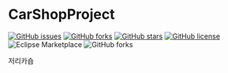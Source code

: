 # CarShopProject
[![GitHub issues](https://img.shields.io/github/issues/lee-bomi/CarShopProject)](https://github.com/lee-bomi/CarShopProject/issues)
[![GitHub forks](https://img.shields.io/github/forks/lee-bomi/CarShopProject)](https://github.com/lee-bomi/CarShopProject/network)
[![GitHub stars](https://img.shields.io/github/stars/lee-bomi/CarShopProject)](https://github.com/lee-bomi/CarShopProject/stargazers)
[![GitHub license](https://img.shields.io/github/license/lee-bomi/CarShopProject)](https://github.com/lee-bomi/CarShopProject)
![Eclipse Marketplace](https://img.shields.io/eclipse-marketplace/last-update/update?color=yellow)
![GitHub forks](https://img.shields.io/github/forks/lee-bomi/CarShopProject?label=fork&style=social)


저리카숍
